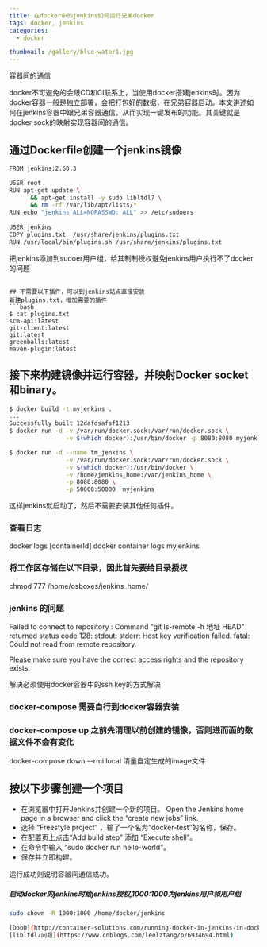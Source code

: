 ```yaml
---
title: 在docker中的jenkins如何运行兄弟docker
tags: docker, jenkins
categories: 
  - docker

thumbnail: /gallery/blue-water1.jpg
---
```

容器间的通信
<!-- more -->

docker不可避免的会跟CD和CI联系上，当使用docker搭建jenkins时。因为docker容器一般是独立部署，会把打包好的数据，在兄弟容器启动。本文讲述如何在jenkins容器中跟兄弟容器通信，从而实现一键发布的功能。其关键就是docker sock的映射实现容器间的通信。

## 通过Dockerfile创建一个jenkins镜像

```bash
FROM jenkins:2.60.3

USER root
RUN apt-get update \
      && apt-get install -y sudo libltdl7 \
      && rm -rf /var/lib/apt/lists/*
RUN echo "jenkins ALL=NOPASSWD: ALL" >> /etc/sudoers
 
USER jenkins
COPY plugins.txt  /usr/share/jenkins/plugins.txt
RUN /usr/local/bin/plugins.sh /usr/share/jenkins/plugins.txt
```

把jenkins添加到sudoer用户组，给其制制授权避免jenkins用户执行不了docker的问题
```

## 不需要以下插件，可以到jenkins站点直接安装
新建plugins.txt，增加需要的插件
```bash
$ cat plugins.txt
scm-api:latest
git-client:latest
git:latest
greenballs:latest
maven-plugin:latest
```

## 接下来构建镜像并运行容器，并映射Docker socket和binary。

```bash
$ docker build -t myjenkins .
...
Successfully built 12dafdsafsf1213
$ docker run -d -v /var/run/docker.sock:/var/run/docker.sock \
                -v $(which docker):/usr/bin/docker -p 8080:8080 myjenk

$ docker run -d --name tm_jenkins \
				-v /var/run/docker.sock:/var/run/docker.sock \
                -v $(which docker):/usr/bin/docker \
                -v /home/jenkins_home:/var/jenkins_home \
                -p 8080:8080 \
                -p 50000:50000  myjenkins

```
这样jenkins就启动了，然后不需要安装其他任何插件。

### 查看日志
docker logs [containerId]
docker container logs myjenkins
### 将工作区存储在以下目录，因此首先要给目录授权
chmod 777 /home/osboxes/jenkins_home/


### jenkins 的问题

Failed to connect to repository : Command "git ls-remote -h 地址 HEAD" returned status code 128:
stdout: 
stderr: Host key verification failed. 
fatal: Could not read from remote repository.

Please make sure you have the correct access rights
and the repository exists.

解决必须使用docker容器中的ssh key的方式解决

### docker-compose 需要自行到docker容器安装

### docker-compose up 之前先清理以前创建的镜像，否则进而面的数据文件不会有变化
docker-compose down --rmi local 清量自定生成的image文件

## 按以下步骤创建一个项目

* 在浏览器中打开Jenkins并创建一个新的项目。 Open the Jenkins home page in a browser and click the “create new jobs” link.
* 选择 “Freestyle project” ，输了一个名为“docker-test”的名称，保存。
* 在配置页上点击“Add build step” 添加 “Execute shell”。
* 在命令中输入 “sudo docker run hello-world”。
* 保存并立即构建。

运行成功则说明容器间通信成功。




##### 启动docker的jenkins时给jenkins授权,1000:1000为jenkins用户和用户组
```bash
sudo chown -R 1000:1000 /home/docker/jenkins

[DooD](http://container-solutions.com/running-docker-in-jenkins-in-docker/)
[libltdl7问题](https://www.cnblogs.com/leolztang/p/6934694.html)